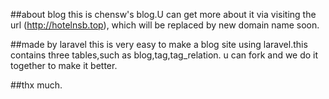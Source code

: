 ##about blog
this is chensw's blog.U can get more about it via visiting the url (http://hotelnsb.top), which will be replaced by new domain name soon.

##made by laravel
this is very easy to make a blog site using laravel.this contains three tables,such as blog,tag,tag_relation.
u can fork and we do it together to make it better.

##thx much. 
